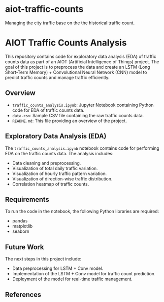# aiot-traffic-counts
Managing the city traffic base on the the historical traffic count.

# AIOT Traffic Counts Analysis

This repository contains code for exploratory data analysis (EDA) of traffic counts data as part of an AIOT (Artificial Intelligence of Things) project. The goal of this project is to preprocess the data and create an LSTM (Long Short-Term Memory) + Convolutional Neural Network (CNN) model to predict traffic counts and manage traffic efficiently.

## Overview

- `traffic_counts_analysis.ipynb`: Jupyter Notebook containing Python code for EDA of traffic counts data.
- `data.csv`: Sample CSV file containing the raw traffic counts data.
- `README.md`: This file providing an overview of the project.

## Exploratory Data Analysis (EDA)

The `traffic_counts_analysis.ipynb` notebook contains code for performing EDA on the traffic counts data. The analysis includes:
- Data cleaning and preprocessing.
- Visualization of total daily traffic variation.
- Visualization of hourly traffic pattern variation.
- Visualization of direction-wise traffic distribution.
- Correlation heatmap of traffic counts.

## Requirements

To run the code in the notebook, the following Python libraries are required:
- pandas
- matplotlib
- seaborn


## Future Work

The next steps in this project include:
- Data preprocessing for LSTM + Conv model.
- Implementation of the LSTM + Conv model for traffic count prediction.
- Deployment of the model for real-time traffic management.

## References


